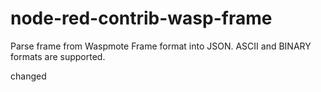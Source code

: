 # node-red-contrib-wasp-frame

Parse frame from Waspmote Frame format into JSON. ASCII and BINARY formats are supported.

changed